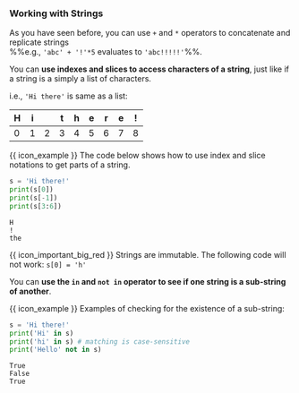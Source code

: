 ### Working with Strings

As you have seen before, you can use `+` and `*` operators to concatenate and replicate strings<br>
%%e.g., `'abc' + '!'*5` evaluates to `'abc!!!!!'`%%.

You can **use indexes and slices to access characters of a string**, just like if a string is a simply a list of characters.

i.e., `'Hi there'` is same as a list:

H   | i | &nbsp; | t | h | e | r | e | !
--- |---|--------|---|---|---|---|---|---
0   | 1 | 2      | 3 | 4 | 5 | 6 | 7 | 8

<box>

{{ icon_example }} The code below shows how to use index and slice notations to get parts of a string.

<include src="inputOutput.md" boilerplate>
<span id="input">

```python
s = 'Hi there!'
print(s[0])
print(s[-1])
print(s[3:6])
```
</span>
<span id="output">

```
H
!
the
```
</span>
</include>

</box>

{{ icon_important_big_red }} Strings are immutable. The following code will not work: `s[0] = 'h'`

<include src="exercisePanel.md" boilerplate var-title="Shorten String" var-file="e-shortenString.md" />


You can **use the `in` and `not in` operator to see if one string is a sub-string of another**.

<box>

{{ icon_example }} Examples of checking for the existence of a sub-string:

<include src="inputOutput.md" boilerplate>
<span id="input">

```python
s = 'Hi there!'
print('Hi' in s)
print('hi' in s) # matching is case-sensitive
print('Hello' not in s)
```
</span>
<span id="output">

```
True
False
True
```
</span>
</include>

</box>

<include src="exercisePanel.md" boilerplate var-title="Has All Characters" var-file="e-hasAllCharacters.md" />
